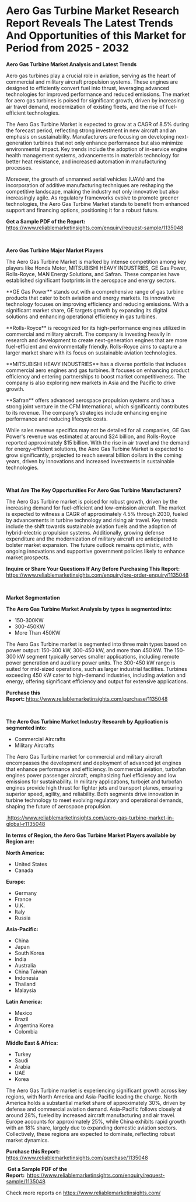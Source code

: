 <p><h1>Aero Gas Turbine Market Research Report Reveals The Latest Trends And Opportunities of this Market for Period from 2025 - 2032</h1></p><p><strong>Aero Gas Turbine Market Analysis and Latest Trends</strong></p>
<p><p>Aero gas turbines play a crucial role in aviation, serving as the heart of commercial and military aircraft propulsion systems. These engines are designed to efficiently convert fuel into thrust, leveraging advanced technologies for improved performance and reduced emissions. The market for aero gas turbines is poised for significant growth, driven by increasing air travel demand, modernization of existing fleets, and the rise of fuel-efficient technologies. </p><p>The Aero Gas Turbine Market is expected to grow at a CAGR of 8.5% during the forecast period, reflecting strong investment in new aircraft and an emphasis on sustainability. Manufacturers are focusing on developing next-generation turbines that not only enhance performance but also minimize environmental impact. Key trends include the adoption of in-service engine health management systems, advancements in materials technology for better heat resistance, and increased automation in manufacturing processes. </p><p>Moreover, the growth of unmanned aerial vehicles (UAVs) and the incorporation of additive manufacturing techniques are reshaping the competitive landscape, making the industry not only innovative but also increasingly agile. As regulatory frameworks evolve to promote greener technologies, the Aero Gas Turbine Market stands to benefit from enhanced support and financing options, positioning it for a robust future.</p></p>
<p><strong>Get a Sample PDF of the Report:&nbsp;</strong> <a href="https://www.reliablemarketinsights.com/enquiry/request-sample/1135048?utm_campaign=3540&utm_medium=2&utm_source=Github&utm_content=ia&utm_term=09042025&utm_id=aero-gas-turbine">https://www.reliablemarketinsights.com/enquiry/request-sample/1135048</a></p>
<p>&nbsp;</p>
<p><strong>Aero Gas Turbine Major Market Players</strong></p>
<p><p>The Aero Gas Turbine Market is marked by intense competition among key players like Honda Motor, MITSUBISHI HEAVY INDUSTRIES, GE Gas Power, Rolls-Royce, MAN Energy Solutions, and Safran. These companies have established significant footprints in the aerospace and energy sectors.</p><p>**GE Gas Power** stands out with a comprehensive range of gas turbine products that cater to both aviation and energy markets. Its innovative technology focuses on improving efficiency and reducing emissions. With a significant market share, GE targets growth by expanding its digital solutions and enhancing operational efficiency in gas turbines.</p><p>**Rolls-Royce** is recognized for its high-performance engines utilized in commercial and military aircraft. The company is investing heavily in research and development to create next-generation engines that are more fuel-efficient and environmentally friendly. Rolls-Royce aims to capture a larger market share with its focus on sustainable aviation technologies.</p><p>**MITSUBISHI HEAVY INDUSTRIES** has a diverse portfolio that includes commercial aero engines and gas turbines. It focuses on enhancing product efficiency and entering partnerships to boost market competitiveness. The company is also exploring new markets in Asia and the Pacific to drive growth.</p><p>**Safran** offers advanced aerospace propulsion systems and has a strong joint venture in the CFM International, which significantly contributes to its revenue. The company’s strategies include enhancing engine performance and reducing lifecycle costs.</p><p>While sales revenue specifics may not be detailed for all companies, GE Gas Power's revenue was estimated at around $24 billion, and Rolls-Royce reported approximately $15 billion. With the rise in air travel and the demand for energy-efficient solutions, the Aero Gas Turbine Market is expected to grow significantly, projected to reach several billion dollars in the coming years, driven by innovations and increased investments in sustainable technologies.</p></p>
<p>&nbsp;</p>
<p><strong>What Are The Key Opportunities For Aero Gas Turbine Manufacturers?</strong></p>
<p><p>The Aero Gas Turbine market is poised for robust growth, driven by the increasing demand for fuel-efficient and low-emission aircraft. The market is expected to witness a CAGR of approximately 4.5% through 2030, fueled by advancements in turbine technology and rising air travel. Key trends include the shift towards sustainable aviation fuels and the adoption of hybrid-electric propulsion systems. Additionally, growing defense expenditure and the modernization of military aircraft are anticipated to bolster market expansion. The future outlook remains optimistic, with ongoing innovations and supportive government policies likely to enhance market prospects.</p></p>
<p><strong>Inquire or Share Your Questions If Any Before Purchasing This Report:</strong> <a href="https://www.reliablemarketinsights.com/enquiry/pre-order-enquiry/1135048?utm_campaign=3540&utm_medium=2&utm_source=Github&utm_content=ia&utm_term=09042025&utm_id=aero-gas-turbine">https://www.reliablemarketinsights.com/enquiry/pre-order-enquiry/1135048</a></p>
<p>&nbsp;</p>
<p><strong>Market Segmentation</strong></p>
<p><strong>The Aero Gas Turbine Market Analysis by types is segmented into:</strong></p>
<p><ul><li>150-300KW</li><li>300-450KW</li><li>More Than 450KW</li></ul></p>
<p><p>The Aero Gas Turbine market is segmented into three main types based on power output: 150-300 kW, 300-450 kW, and more than 450 kW. The 150-300 kW segment typically serves smaller applications, including remote power generation and auxiliary power units. The 300-450 kW range is suited for mid-sized operations, such as larger industrial facilities. Turbines exceeding 450 kW cater to high-demand industries, including aviation and energy, offering significant efficiency and output for extensive applications.</p></p>
<p><strong>Purchase this Report:&nbsp;</strong><a href="https://www.reliablemarketinsights.com/purchase/1135048?utm_campaign=3540&utm_medium=2&utm_source=Github&utm_content=ia&utm_term=09042025&utm_id=aero-gas-turbine">https://www.reliablemarketinsights.com/purchase/1135048</a></p>
<p>&nbsp;</p>
<p><strong>The Aero Gas Turbine Market Industry Research by Application is segmented into:</strong></p>
<p><ul><li>Commercial Aircrafts</li><li>Military Aircrafts</li></ul></p>
<p><p>The Aero Gas Turbine market for commercial and military aircraft encompasses the development and deployment of advanced jet engines that enhance performance and efficiency. In commercial aviation, turbofan engines power passenger aircraft, emphasizing fuel efficiency and low emissions for sustainability. In military applications, turbojet and turbofan engines provide high thrust for fighter jets and transport planes, ensuring superior speed, agility, and reliability. Both segments drive innovation in turbine technology to meet evolving regulatory and operational demands, shaping the future of aerospace propulsion.</p></p>
<p><a href="https://www.reliablemarketinsights.com/aero-gas-turbine-market-in-global-r1135048?utm_campaign=3540&utm_medium=2&utm_source=Github&utm_content=ia&utm_term=09042025&utm_id=aero-gas-turbine">&nbsp;https://www.reliablemarketinsights.com/aero-gas-turbine-market-in-global-r1135048</a></p>
<p><strong>In terms of Region, the Aero Gas Turbine Market Players available by Region are:</strong></p>
<p>
    <p> <strong> North America: </strong>
        <ul>
            <li>United States</li>
            <li>Canada</li>
        </ul>
        </p> 
    <p> <strong> Europe: </strong>
        <ul>
            <li>Germany</li>
            <li>France</li>
            <li>U.K.</li>
            <li>Italy</li>
            <li>Russia</li>
        </ul>
        </p> 
    <p> <strong> Asia-Pacific: </strong>
        <ul>
            <li>China</li>
            <li>Japan</li>
            <li>South Korea</li>
            <li>India</li>
            <li>Australia</li>
            <li>China Taiwan</li>
            <li>Indonesia</li>
            <li>Thailand</li>
            <li>Malaysia</li>
        </ul>
        </p> 
    <p> <strong> Latin America: </strong>
        <ul>
            <li>Mexico</li>
            <li>Brazil</li>
            <li>Argentina Korea</li>
            <li>Colombia</li>
        </ul>
        </p> 
    <p> <strong> Middle East & Africa: </strong>
        <ul>
            <li>Turkey</li>
            <li>Saudi</li>
            <li>Arabia</li>
            <li>UAE</li>
            <li>Korea</li>
        </ul>
    </p>
    </p>
<p><p>The Aero Gas Turbine market is experiencing significant growth across key regions, with North America and Asia-Pacific leading the charge. North America holds a substantial market share of approximately 30%, driven by defense and commercial aviation demand. Asia-Pacific follows closely at around 28%, fueled by increased aircraft manufacturing and air travel. Europe accounts for approximately 25%, while China exhibits rapid growth with an 18% share, largely due to expanding domestic aviation sectors. Collectively, these regions are expected to dominate, reflecting robust market dynamics.</p></p>
<p><strong>Purchase this Report: </strong><a href="https://www.reliablemarketinsights.com/purchase/1135048?utm_campaign=3540&utm_medium=2&utm_source=Github&utm_content=ia&utm_term=09042025&utm_id=aero-gas-turbine">https://www.reliablemarketinsights.com/purchase/1135048</a></p>
<p>&nbsp;<strong>Get a Sample PDF of the Report:&nbsp;&nbsp;</strong><a href="https://www.reliablemarketinsights.com/enquiry/request-sample/1135048?utm_campaign=3540&utm_medium=2&utm_source=Github&utm_content=ia&utm_term=09042025&utm_id=aero-gas-turbine">https://www.reliablemarketinsights.com/enquiry/request-sample/1135048</a></p>
<p><strong></strong></p>
<p>Check more reports on <a href="https://www.reliablemarketinsights.com/?utm_campaign=3540&utm_medium=2&utm_source=Github&utm_content=ia&utm_term=09042025&utm_id=aero-gas-turbine">https://www.reliablemarketinsights.com/</a></p>